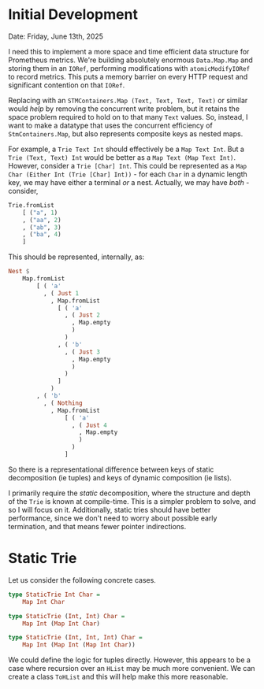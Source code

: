 # Initial Development

Date: Friday, June 13th, 2025

I need this to implement a more space and time efficient data structure for Prometheus metrics.
We're building absolutely enormous `Data.Map.Map` and storing them in an `IORef`, performing modifications with `atomicModifyIORef` to record metrics.
This puts a memory barrier on every HTTP request and significant contention on that `IORef`.

Replacing with an `STMContainers.Map (Text, Text, Text, Text)` or similar would *help* by removing the concurrent write problem, but it retains the space problem required to hold on to that many `Text` values.
So, instead, I want to make a datatype that uses the concurrent efficiency of `StmContainers.Map`, but also represents composite keys as nested maps.

For example, a `Trie Text Int` should effectively be a `Map Text Int`.
But a `Trie (Text, Text) Int` would be better as a `Map Text (Map Text Int)`.
However, consider a `Trie [Char] Int`.
This could be represented as a `Map Char (Either Int (Trie [Char] Int))` - for each `Char` in a dynamic length key, we may have either a terminal *or* a nest.
Actually, we may have *both* - consider,

```haskell
Trie.fromList
    [ ("a", 1)
    , ("aa", 2)
    , ("ab", 3)
    , ("ba", 4)
    ]
```

This should be represented, internally, as:

```haskell
Nest $
    Map.fromList
        [ ( 'a'
          , ( Just 1
            , Map.fromList
              [ ( 'a'
                , ( Just 2
                  , Map.empty
                  )
                )
              , ( 'b'
                , ( Just 3
                  , Map.empty
                  )
                )
              ]
            )
        , ( 'b'
          , ( Nothing
            , Map.fromList
                [ ( 'a'
                  , ( Just 4
                    , Map.empty
                    )
                  )
                ]
```

So there is a representational difference between keys of static decomposition (ie tuples) and keys of dynamic composition (ie lists).

I primarily require the *static* decomposition, where the structure and depth of the `Trie` is known at compile-time.
This is a simpler problem to solve, and so I will focus on it.
Additionally, static tries should have better performance, since we don't need to worry about possible early termination, and that means fewer pointer indirections.

# Static Trie

Let us consider the following concrete cases.

```haskell
type StaticTrie Int Char =
    Map Int Char

type StaticTrie (Int, Int) Char = 
    Map Int (Map Int Char)

type StaticTrie (Int, Int, Int) Char =
    Map Int (Map Int (Map Int Char))
```

We could define the logic for tuples directly.
However, this appears to be a case where recursion over an `HList` may be much more convenient.
We can create a class `ToHList` and this will help make this more reasonable.

